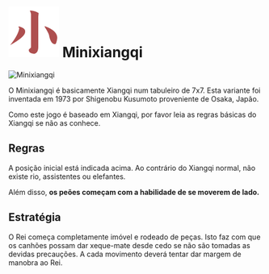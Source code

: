 
# ![Minixiangqi](https://github.com/gbtami/pychess-variants/blob/master/static/icons/Minixiangqi.svg) Minixiangqi

![Minixiangqi](https://github.com/gbtami/pychess-variants/blob/master/static/images/XiangqiGuide/Minixiangqi.png)

O Minixiangqi é basicamente Xiangqi num tabuleiro de 7x7. Esta variante foi inventada em 1973 por Shigenobu Kusumoto proveniente de Osaka, Japão.

Como este jogo é baseado em Xiangqi, por favor leia as regras básicas do Xiangqi se não as conhece.

## Regras

A posição inicial está indicada acima. Ao contrário do Xiangqi normal, não existe rio, assistentes ou elefantes. 

Além disso, **os peões começam com a habilidade de se moverem de lado.**

## Estratégia

O Rei começa completamente imóvel e rodeado de peças. Isto faz com que os canhões possam dar xeque-mate desde cedo se não são tomadas as devidas precauções. A cada movimento deverá tentar dar margem de manobra ao Rei.
